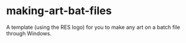 # making-art-bat-files
A template (using the RES logo) for you to make any art on a batch file through Windows.
